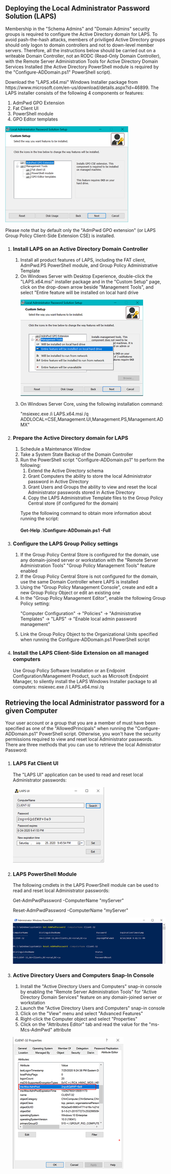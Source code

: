 <H2>Deploying the Local Administrator Password Solution (LAPS)</H2>
<p>
Membership in the "Schema Admins" and "Domain Admins" security groups is required to configure the Active Directory domain for LAPS.  To avoid pash-the-hash attacks, members of priviliged Active Directory groups should only logon to domain controllers and not to down-level member servers.  Therefore, all the instructions below should be carried out on a writeable Domain Controller, not an RODC (Read-Only Domain Controller), with the Remote Server Administration Tools for Active Directory Domain Services Installed (the Active Directory PowerShell module is required by the "Configure-ADDomain.ps1" PowerShell script).
</p>
<p>
  Download the "LAPS.x64.msi" Windows Installer package from https://www.microsoft.com/en-us/download/details.aspx?id=46899.  
  The LAPS installer consists of the following 4 components or features:
  <ol>
    <li> AdmPwd GPO Extension</li>
    <li> Fat Client UI</li>
    <li> PowerShell module</li>
    <li> GPO Editor templates</li>
  </ol>
  <p><img alt="Image" title="LAPS Product Features" src="LAPSProductFeatures.png" /></p>
  Please note that by default only the "AdmPwd GPO extension" (or LAPS Group Policy Client-Side Extension CSE) is installed.
</p>
<p>
  <ol>
    <li>
      <H3>Install LAPS on an Active Directory Domain Controller</H3>
      <ol>
        <li>Install all product features of LAPS, including the FAT client, AdmPwd.PS PowerShell module, and Group Policy Administrative Template</li>
        <li>On Windows Server with Desktop Experience, double-click the "LAPS.x64.msi" installer package and in the "Custom Setup" page, click on the drop-down arrow beside "Management Tools", and select "Entire feature will be installed on local hard drive
          <p><img alt="Image" title="LAPS Product Features" src="LAPSInstallAllProductFeatures.png" /></p>
        </li>
        <li>On Windows Server Core, using the following installation command:
          <p>"msiexec.exe /i LAPS.x64.msi /q ADDLOCAL=CSE,Management.UI,Management.PS,Management.ADMX"</p>
        </li>
      </ol>
    </li>
    <li>
      <H3>Prepare the Active Directory domain for LAPS</H3>
      <ol>
        <li>Schedule a Maintenance Window</li>
        <li>Take a System State Backup of the Domain Controller</li>
        <li>Run the PowerShell script "Configure-ADDomain.ps1" to perform the following:
        <ol>
          <li>Extend the Active Directory schema</li>
          <li>Grant Computers the ability to store the local Administrator password in Active Directory</li>
          <li>Grant Users and Groups the ability to view and reset the local Administrator passwords stored in Active Directory</li>
          <li>Copy the LAPS Administrative Template files to the Group Policy Central store (if configured for the domain)</li>
        </ol>
        <p>Type the following command to obtain more information about running the script: <H4>Get-Help .\Configure-ADDomain.ps1 -Full</H4></p>
        </li>
      </ol>
    </li>
    <li><H3>Configure the LAPS Group Policy settings</H3>
    <ol>
      <li>If the Group Policy Central Store is configured for the domain, use any domain-joined server or workstation with the "Remote Server Administration Tools" "Group Policy Management Tools" feature enabled</li>
      <li>If the Group Policy Central Store is not configured for the domain, use the same Domain Controller where LAPS is installed</li>
      <li>Using the "Group Policy Management Console", create and edit a new Group Policy Object or edit an existing one</li>
      <li>In the "Group Policy Management Editor", enable the following Group Policy setting: 
        <p>"Computer Configuration" -> "Policies" -> "Administrative Templates" -> "LAPS" -> "Enable local admin password management"</p>
      </li>
      <li>Link the Group Policy Object to the Organizational Units specified when running the Configure-ADDomain.ps1 PowerShell script</li>
    </ol>
    </li>
    <li><H3>Install the LAPS Client-Side Extension on all managed computers</H3>
    Use Group Policy Software Installation or an Endpoint Configuration/Management Product, such as Microsoft Endpoint Manager, to silently install the LAPS Windows Installer package to all computers: msiexec.exe /i LAPS.x64.msi /q
    </li>
  </ol>
</p>
<p>
  <H2>Retrieving the local Administrator password for a given Computer</H2>
  <p> 
    Your user account or a group that you are a member of must have been specified as one of the "AllowedPrincipals" when running the "Configure-ADDomain.ps1" PowerShell script. Otherwise, you won't have the security permissions required to view and reset local Administrator passwords.  There are three methods that you can use to retrieve the local Admistrator Password:
  </p>
  <ol>
    <li><H3>LAPS Fat Client UI</H3>
      The "LAPS UI" application can be used to read and reset local Administrator passwords:
      <p><img alt="Image" title="LAPS FAT Client" src="LAPSFatClient.png" /></p>
    </li>
    <li><H3>LAPS PowerShell Module</H3>
      The following cmdlets in the LAPS PowerShell module can be used to read and reset local Administrator passwords:
      <p>Get-AdmPwdPassword -ComputerName "myServer"</p>
      <p>Reset-AdmPwdPassword -ComputerName "myServer"</p>
      <p><img alt="Image" title="LAPS PowerShell Cmdlets" src="LAPSPowerShellCmdlets.png" /></p>
    </li>
    <li><H3>Active Directory Users and Computers Snap-In Console</H3>
      <ol>
        <li>Install the "Active Directory Users and Computers" snap-in console by enabling the "Remote Server Administration Tools" for "Active Directory Domain Services" feature on any domain-joined server or workstation</li>
        <li>Launch the "Active Directory Users and Computers" snap-in console</li>
        <li>Click on the "View" menu and select "Advanced Features"</li>
        <li>Right-click the Computer object and select "Properties"</li>
        <li>Click on the "Attributes Editor" tab and read the value for the "ms-Mcs-AdmPwd" attribute</li>
      </ol>
      <p><img alt="Image" title="Active Directory Users and Computers Attribute Editor" src="ADUsersComputersAttributeEditor.png" /></p>
    </li>
  </ol>
</p>
